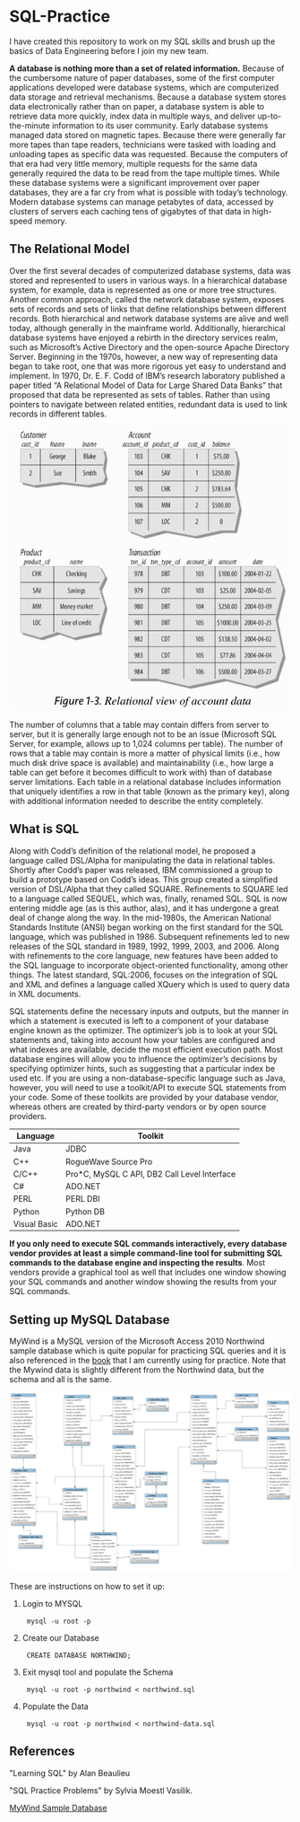 # SQL-Practice

I have created this repository to work on my SQL skills and brush up the basics of Data Engineering before I join my new team. 

**A database is nothing more than a set of related information.** Because of the cumbersome nature of paper databases, some of the first computer applications developed were database systems, which are computerized data storage and retrieval mechanisms. Because a database system stores data electronically rather than on paper, a database system is able to retrieve data more quickly, index data in multiple ways, and deliver up-to-the-minute information to its user community. Early database systems managed data stored on magnetic tapes. Because there were generally far more tapes than tape readers, technicians were tasked with loading and unloading tapes as specific data was requested. Because the computers of that era had very little memory, multiple requests for the same data generally required the data to be read from the tape multiple times. While these database systems were a significant improvement over paper databases, they are a far cry from what is possible with today’s technology. Modern database systems can manage petabytes of data, accessed by clusters of servers each caching tens of gigabytes of that data in high-speed memory. 

## The Relational Model

Over the first several decades of computerized database systems, data was stored and represented to users in various ways. In a hierarchical database system, for example, data is represented as one or more tree structures. Another common approach, called the network database system, exposes sets of records and sets of links that define relationships between different records. Both hierarchical and network database systems are alive and well today, although generally in the mainframe world. Additionally, hierarchical database systems have enjoyed a rebirth in the directory services realm, such as Microsoft’s Active Directory and the open-source Apache Directory Server. Beginning in the 1970s, however, a new way of representing data began to take root, one that was more rigorous yet easy to understand and implement. In 1970, Dr. E. F. Codd of IBM’s research laboratory published a paper titled “A Relational Model of Data for Large Shared Data Banks” that proposed that data be represented as sets of tables. Rather than using pointers to navigate between related entities, redundant data is used to link records in different tables. 

![alt text](./images/relational.png)

The number of columns that a table may contain differs from server to server, but it is generally large enough not to be an issue (Microsoft SQL Server, for example, allows up to 1,024 columns per table). The number of rows that a table may contain is more a matter of physical limits (i.e., how much disk drive space is available) and maintainability (i.e., how large a table can get before it becomes difficult to work with) than of database server limitations. Each table in a relational database includes information that uniquely identifies a row in that table (known as the primary key), along with additional information needed to describe the entity completely.

## What is SQL

Along with Codd’s definition of the relational model, he proposed a language called DSL/Alpha for manipulating the data in relational tables. Shortly after Codd’s paper was released, IBM commissioned a group to build a prototype based on Codd’s ideas. This group created a simplified version of DSL/Alpha that they called SQUARE. Refinements to SQUARE led to a language called SEQUEL, which was, finally, renamed SQL. SQL is now entering middle age (as is this author, alas), and it has undergone a great deal of change along the way. In the mid-1980s, the American National Standards Institute (ANSI) began working on the first standard for the SQL language, which was published in 1986. Subsequent refinements led to new releases of the SQL standard in 1989, 1992, 1999, 2003, and 2006. Along with refinements to the core language, new features have been added to the SQL language to incorporate object-oriented functionality, among other things. The latest standard, SQL:2006, focuses on the integration of SQL and XML and defines a language called XQuery which is used to query data in XML documents. 

SQL statements define the necessary inputs and outputs, but the manner in which a statement is executed is left to a component of your database engine known as the optimizer. The optimizer’s job is to look at your SQL statements and, taking into account how your tables are configured and what indexes are available, decide the most efficient execution path. Most database engines will allow you to influence the optimizer’s decisions by specifying optimizer hints, such as suggesting that a particular index be used etc. If you are using a non-database-specific language such as Java, however, you will need to use a toolkit/API to execute SQL statements from your code. Some of these toolkits are provided by your database vendor, whereas others are created by third-party vendors or by open source providers.

| Language         | Toolkit              						  | 
|------------------|----------------------------------------------|
| Java 	   		   | JDBC   		      						  |
| C++              | RogueWave Source Pro                         | 
| C/C++ 	   	   | Pro*C, MySQL C API, DB2 Call Level Interface |
| C#	 	   	   | ADO.NET   			  						  | 
| PERL   		   | PERL DBI   			  					  | 
| Python	 	   | Python DB   			  					  | 
| Visual Basic 	   | ADO.NET   			 						  |

**If you only need to execute SQL commands interactively, every database vendor provides at least a simple command-line tool for submitting SQL commands to the database engine and inspecting the results**. Most vendors provide a graphical tool as well that includes one window showing your SQL commands and another window showing the results from your SQL commands. 

## Setting up MySQL Database

MyWind is a MySQL version of the Microsoft Access 2010 Northwind sample database which is quite popular for practicing SQL queries and it is also referenced in the [book](https://sqlpracticeproblems.com/) that I am currently using for practice. Note that the Mywind data is slightly different from the Northwind data, but the schema and all is the same.

![alt text](./images/northwind-erd.png)

These are instructions on how to set it up:

1. Login to MYSQL
	
		mysql -u root -p

2. Create our Database 
	 	
		CREATE DATABASE NORTHWIND;

3. Exit mysql tool and populate the Schema

		mysql -u root -p northwind < northwind.sql

2. Populate the Data

		mysql -u root -p northwind < northwind-data.sql

## References

"Learning SQL" by Alan Beaulieu 

"SQL Practice Problems" by Sylvia Moestl Vasilik.

[MyWind Sample Database](https://github.com/dalers/mywind)







